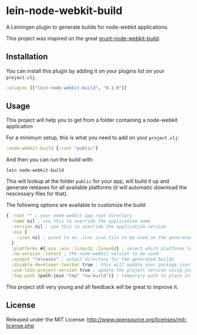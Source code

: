 # lein-node-webkit-build

A Leiningen plugin to generate builds for node-webkit applications.

This project was inspired on the great [grunt-node-webkit-build](https://github.com/mllrsohn/grunt-node-webkit-builder).

## Installation

You can install this plugin by adding it on your plugins list on your `project.clj`.

```clojure
:plugins [["lein-node-webkit-build", "0.1.0"]]
```

## Usage

This project will help you to get from a folder containing a node-webkit application

For a minimum setup, this is what you need to add on your `project.clj`:

```clojure
:node-webkit-build {:root "public"}
```

And then you can run the build with:

```
lein node-webkit-build
```

This will lookup at the folder `public` for your app, will build it up and generate
releases for all available platforms (it will automatic download the nescessary files
for that).

The following options are available to customize the build:

```clojure
{ :root "" ; your node-webkit app root directory
  :name nil ; use this to override the application name
  :version nil ; use this to override the application version
  :osx {
    :icon nil ; point to an .icns icon file to be used on the generated mac osx build
  }
  :platforms #{:osx :win :linux32 :linux64} ; select which platforms to generate the build
  :nw-version :latest ; the node-webkit version to be used
  :output "releases" ; output directory for the generated builds
  :disable-developer-toolbar true ; this will update your package.json to remove the developer toolbar
  :use-lein-project-version true ; update the project version using your leiningen project version
  :tmp-path (path-join "tmp" "nw-build")} ; temporary path to place intermediate build files
```

This project still very young and all feedback will be great to improve it.

## License

Released under the MIT License: http://www.opensource.org/licenses/mit-license.php
